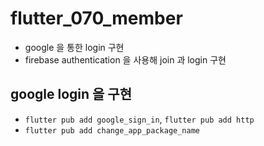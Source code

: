 # flutter_070_member

- google 을 통한 login 구현
- firebase authentication 을 사용해 join 과 login 구현

## google login 을 구현

- `flutter pub add google_sign_in`, `flutter pub add http`
- `flutter pub add change_app_package_name`

